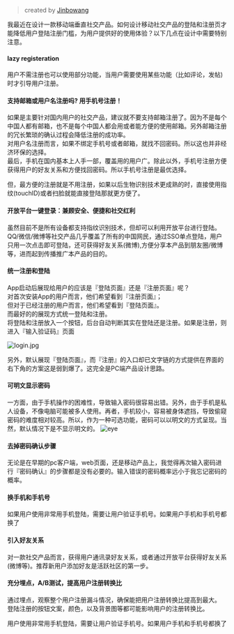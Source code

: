>created by [Jinbowang](http://weibo.com/u/5039443877) 

我最近在设计一款移动端垂直社交产品。如何设计移动社交产品的登陆和注册页才能降低用户登陆注册门槛，为用户提供好的使用体验？以下几点在设计中需要特别注意。

#### lazy registeration
用户不需注册也可以使用部分功能，当用户需要使用某些功能（比如评论，发帖)时才引导用户注册。

#### 支持邮箱或用户名注册吗? 用手机号注册！
如果是主要针对国内用户的社交产品，建议就不要支持邮箱注册了。因为不是每个中国人都有邮箱，也不是每个中国人都会用或者能方便的使用邮箱。另外邮箱注册的冗长繁琐的确认过程会降低注册的成功率。    
对用户名注册而言，如果不绑定手机号或者邮箱，就找不回密码。所以这也并非经济环保的选择。  
最后，手机在国内基本上人手一部，覆盖用的用户广。除此以外，手机号注册方便获得用户的好友关系和方便找回密码。所以手机号注册是最优选择。
  
但，最方便的注册就是不用注册，如果以后生物识别技术更成熟的时，直接使用指纹(touchID)或者扫脸就能直接登陆那就更方便了。 

#### 开放平台一键登录：兼顾安全、便捷和社交红利
虽然目前不是所有设备都支持指纹识别技术，但却可以利用开放平台进行登陆。
QQ/微信/微博等社交产品几乎覆盖了所有的中国网民，通过SSO单点登陆，用户只用一次点击即可登陆，还可获得好友关系(微博),方便分享本产品到朋友圈/微博等，进而起到传播推广本产品的目的。

#### 统一注册和登陆
App启动后展现给用户的应该是『登陆页面』还是『注册页面』呢？  
对首次安装App的用户而言，他们希望看到『注册页面』；  
但对于已经注册的用户而言，他们希望看到『登陆页面』。    
而最好的的展现方式统一登陆和注册。  
将登陆和注册放入一个按钮，后台自动判断其实在登陆还是注册。如果是注册，则进入『输入验证码』页面

![login.jpg](https://raw.githubusercontent.com/che3vinci/che3vinci.github.io/master/_posts/media/login.jpg)

另外，默认展现『登陆页面』，而『注册』的入口却已文字链的方式提供在界面的右下角的方案这是弱到爆了。这完全是PC端产品设计思路。

#### 可明文显示密码
一方面，由于手机操作的困难性，导致输入密码很容易出错。另外，由于手机是私人设备，不像电脑可能被多人使用。再者，手机较小，容易被身体遮挡，导致偷窥密码的难度相对较高。所以，作为一种可选功能，密码可以以明文的方式呈现。当然，默认情况下是不显示明文的。
![eye](https://raw.githubusercontent.com/che3vinci/che3vinci.github.io/master/_posts/media/eye.jpg)

#### 去掉密码确认步骤
无论是在早期的pc客户端，web页面，还是移动产品上，我觉得再次输入密码进行『密码确认』的步骤都是没有必要的。输入错误的密码概率远小于我忘记密码的概率。

#### 换手机和手机号
如果用户使用非常用手机登陆，需要让用户验证手机号。如果用户手机和手机号都换了

#### 引入好友关系
对一款社交产品而言，获得用户通讯录好友关系，或者通过开放平台获得好友关系(微博等)。推荐新用户添加好友是活跃社区的第一步。

#### 充分埋点，A/B测试，提高用户注册转换比
通过埋点，观察整个用户注册漏斗情况，确保能把用户注册转换比提高到最大。
登陆注册的按钮文案，颜色，以及背景图等都可能影响用户的注册转换比。



用户使用非常用手机登陆，需要让用户验证手机号。如果用户手机和手机号都换了
